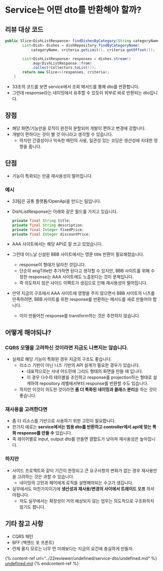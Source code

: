 # Service는 어떤 dto를 반환해야 할까?

## 리뷰 대상 코드

```java
public Slice<DishListResponse> findDishesByCategory(String categoryName, Criteria criteria) {
        List<Dish> dishes = dishRepository.findByCategoryName(
            categoryName, criteria.getLimit(), criteria.getOffset());

        List<DishListResponse> responses = dishes.stream()
            .map(DishListResponse::from)
            .collect(Collectors.toList());
        return new Slice<>(responses, criteria);
    }
```

* 33조의 코드를 보면 service에서 조회 메서드를 통해 dto를 반환합니다.
* 그런데 response라는 네이밍에서 유추할 수 있듯이 외부로 바로 반환되는 dto입니다.

## 장점

* 해당 화면/기능만을 로직이 완전히 분할되어 개발이 편하고 변경에 강합니다.
* 개발이 편하다는 것이 별 것 아니라고 생각할 수 있습니다.
  * 하지만 간결성이나 익숙한 패턴의 사용, 일관성 있는 코딩은 생산성에 지대한 영향을 줍니다.

## 단점

* 기능이 특화되는 만큼 재사용성이 떨어집니다.

### 예시

* 33팀은 공통 플랫폼/OpenApi을 만드는 팀입니다.
*   DishListResponse는 아래와 같은 필드를 가지고 있습니다.

    ```java
    private final String title;
    private final String description;
    private final Integer fixedPrice;
    private final Integer discountPrice;
    ```
* AAA 사이트에서는 해당 API로 잘 쓰고 있었습니다.
* 그런데 어느날 신설된 BBB 사이트에서는 영문 title 반환이 필요해졌습니다.
  * response이 형태가 달라진 것입니다.
  * 단순히 engTitle만 추가하면 된다고 생각할 수 있지만, BBB 사이트를 위해 수정한 response는 AAA 사이트에도 노출된다는 것이 문제입니다.
  * 즉 의도하지 않은 사이드 이펙트가 생김으로 인해 재사용성이 떨어집니다.
* 만약 지금의 구조에서 AAA 사이트에 영향을 주지 않으면서 BBB 사이트의 니즈를 만족하려면, BBB 사이트를 위한 response를 반환하는 메서드를 새로 만들어야 합니다.
  * 이미 만들어진 response를 transform하는 것은 추천하지 않습니다.

## 어떻게 해야되냐?

### CQRS 모델을 고려하신 것이라면 지금도 나쁘지는 않습니다.

* 실제로 해당 기능이 특화된 경우 지금의 구조도 좋습니다.
  * 리소스 기반이 아닌 니즈 기반의 API 설계가 필요한 경우가 있습니다.
    * 대표적으로는 사내 어드민에 그리드 형태의 화면을 만들 때 입니다.
    * 이 경우 다수의 테이블을 조인하고 response를 projection하는 형태로 설계하여 repository 레벨에서부터 response를 반환할 수도 있습니다.
  * 하지만 이것이 의도한 것이라면 **좀 더 특화된 네이밍과 클래스 분리**를 하는 것이 좋습니다.

### 재사용을 고려한다면

* 좀 더 리소스를 기반으로 사용하기 위한 고민이 필요합니다.
* 한가지 예로는 **service에서는 범용 dto를 반환하고 controller에서 api에 맞는 특화 response를 만들 수** 있습니다.
* 즉 레이어별로 input, output dto를 만들면 결합도가 낮아져 재사용성은 높아집니다.

### 하지만

* 사이드 프로젝트와 같이 기간이 한정되고 큰 요구사항의 변화가 없는 경우 재사용만을 고려하는 것은 과할 수 있습니다.
  * 네이밍의 고민과 페어에게 로직을 설명해야되는 수고가 생깁니다.
* 실무에서도 마찬가지이기에 **생산성과 재사용/변경의 사이에서 트레이드 오프** 하셔야됩니다.
  * 저도 실무에서는 확장성이 거의 예상되지 않는 업무는 의도적으로 구조화하지 않기도 합니다.

## 기타 참고 사항

* CQRS 패턴
* BFF (백엔드 포 프론트)
* 언제 올지 모르는 너무 먼 미래보다는 지금의 요건에 충실하게 만들자.

{% content-ref url="../22reviewer/undefined/service-dto/undefined.md" %}
[undefined.md](../22reviewer/undefined/service-dto/undefined.md)
{% endcontent-ref %}
